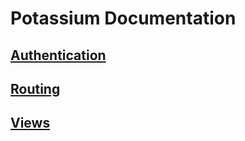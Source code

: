 # Potassium Documentation

## [Authentication](https://github.com/IodineLang/Potassium/blob/master/docs/Auth.md)

## [Routing](https://github.com/IodineLang/Potassium/blob/master/docs/Routing.md)

## [Views](https://github.com/IodineLang/Potassium/blob/master/docs/Views.md)
